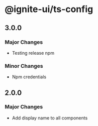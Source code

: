 # @ignite-ui/ts-config

## 3.0.0

### Major Changes

- Testing release npm

### Minor Changes

- Npm credentials

## 2.0.0

### Major Changes

- Add display name to all components
